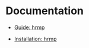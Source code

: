 # Documentation

- [Guide: hrmp](https://github.com/HighResMusicPlayer/hrmp/releases/download/0.5.2/hrmp-en.pdf)

- [Installation: hrmp](/guide/hrmp/installation.md)

